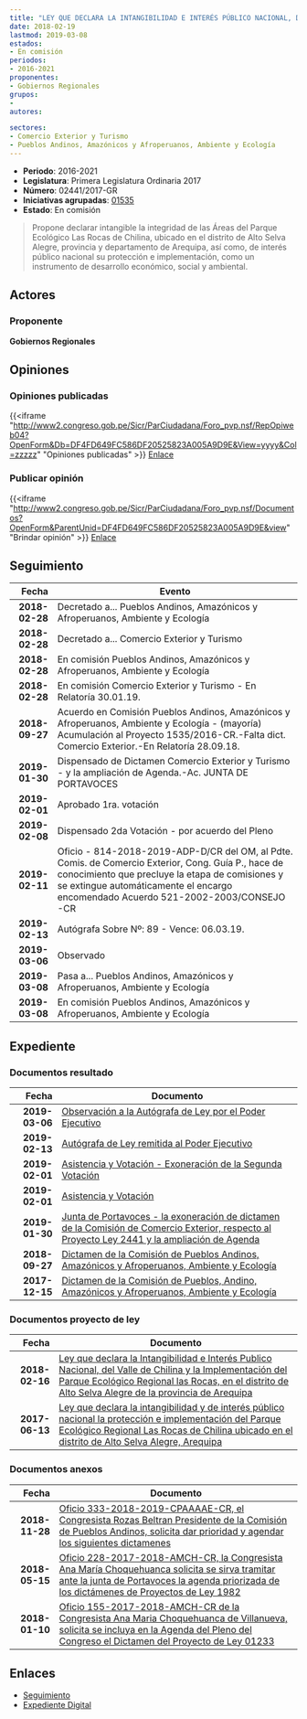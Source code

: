 ```yaml
---
title: "LEY QUE DECLARA LA INTANGIBILIDAD E INTERÉS PÚBLICO NACIONAL, DEL VALLE DE CHILINA Y LA IMPLEMENTACIÓN DEL PARQUE ECOLÓGICO REGIONAL LAS ROCAS, EN EL DISTRITO DE ALTO SELVA ALEGRE DE LA PROVINCIA DE AREQUIPA"
date: 2018-02-19
lastmod: 2019-03-08
estados:
- En comisión
periodos:
- 2016-2021
proponentes:
- Gobiernos Regionales
grupos:
- 
autores:

sectores:
- Comercio Exterior y Turismo
- Pueblos Andinos, Amazónicos y Afroperuanos, Ambiente y Ecología
---
```

- **Periodo**: 2016-2021
- **Legislatura**: Primera Legislatura Ordinaria 2017
- **Número**: 02441/2017-GR
- **Iniciativas agrupadas**: [01535](../../01500/01535)
- **Estado**: En comisión

> Propone declarar intangible la integridad de las Áreas del Parque Ecológico Las Rocas de Chilina, ubicado en el distrito de Alto Selva Alegre, provincia y departamento de Arequipa, así como, de interés público nacional su protección e implementación, como un instrumento de desarrollo económico, social y ambiental.


## Actores

### Proponente

**Gobiernos Regionales**

## Opiniones

### Opiniones publicadas

{{<iframe "http://www2.congreso.gob.pe/Sicr/ParCiudadana/Foro_pvp.nsf/RepOpiweb04?OpenForm&Db=DF4FD649FC586DF20525823A005A9D9E&View=yyyy&Col=zzzzz" "Opiniones publicadas" >}}
[Enlace](http://www2.congreso.gob.pe/Sicr/ParCiudadana/Foro_pvp.nsf/RepOpiweb04?OpenForm&Db=DF4FD649FC586DF20525823A005A9D9E&View=yyyy&Col=zzzzz)

### Publicar opinión

{{<iframe "http://www2.congreso.gob.pe/Sicr/ParCiudadana/Foro_pvp.nsf/Documentos?OpenForm&ParentUnid=DF4FD649FC586DF20525823A005A9D9E&view" "Brindar opinión" >}}
[Enlace](http://www2.congreso.gob.pe/Sicr/ParCiudadana/Foro_pvp.nsf/Documentos?OpenForm&ParentUnid=DF4FD649FC586DF20525823A005A9D9E&view)


## Seguimiento

| Fecha | Evento |
|------:|--------|
| **2018-02-28** | Decretado a... Pueblos Andinos, Amazónicos y Afroperuanos, Ambiente y Ecología |
| **2018-02-28** | Decretado a... Comercio Exterior y Turismo |
| **2018-02-28** | En comisión Pueblos Andinos, Amazónicos y Afroperuanos, Ambiente y Ecología |
| **2018-02-28** | En comisión Comercio Exterior y Turismo - En Relatoría 30.01.19. |
| **2018-09-27** | Acuerdo en Comisión Pueblos Andinos, Amazónicos y Afroperuanos, Ambiente y Ecología - (mayoría) Acumulación al Proyecto 1535/2016-CR.-Falta dict. Comercio Exterior.-En Relatoría 28.09.18. |
| **2019-01-30** | Dispensado de Dictamen Comercio Exterior y Turismo - y la ampliación de Agenda.-Ac. JUNTA DE PORTAVOCES |
| **2019-02-01** | Aprobado 1ra. votación |
| **2019-02-08** | Dispensado 2da Votación - por acuerdo del Pleno |
| **2019-02-11** | Oficio - 814-2018-2019-ADP-D/CR del OM, al Pdte. Comis. de Comercio Exterior, Cong. Guía P., hace de conocimiento que precluye la etapa de comisiones y se extingue automáticamente el encargo encomendado Acuerdo 521-2002-2003/CONSEJO -CR |
| **2019-02-13** | Autógrafa Sobre Nº: 89 - Vence: 06.03.19. |
| **2019-03-06** | Observado |
| **2019-03-08** | Pasa a... Pueblos Andinos, Amazónicos y Afroperuanos, Ambiente y Ecología |
| **2019-03-08** | En comisión Pueblos Andinos, Amazónicos y Afroperuanos, Ambiente y Ecología |

## Expediente

### Documentos resultado

| Fecha | Documento |
|------:|-----------|
| **2019-03-06** | [Observación a la Autógrafa de Ley por el Poder Ejecutivo](http://www.leyes.congreso.gob.pe/Documentos/2016_2021/Observacion_a_la_Autografa/OBAU0153520190306.pdf) |
| **2019-02-13** | [Autógrafa de Ley remitida al Poder Ejecutivo](http://www.leyes.congreso.gob.pe/Documentos/2016_2021/Autografas/Ley_y_de_Resolucion_Legislativa/AU0153520190213.pdf) |
| **2019-02-01** | [Asistencia y Votación - Exoneración de la Segunda Votación](http://www.leyes.congreso.gob.pe/Documentos/2016_2021/Asistencia_y_Votacion/Proyectos_de_Ley/Exoneracion_de_Segunda_Votacion/PL_ESV01535_20190201.pdf) |
| **2019-02-01** | [Asistencia y Votación](http://www.leyes.congreso.gob.pe/Documentos/2016_2021/Asistencia_y_Votacion/Proyectos_de_Ley/PL_AV01535_20190201.pdf) |
| **2019-01-30** | [Junta de Portavoces - la exoneración de dictamen de la Comisión de Comercio Exterior, respecto al Proyecto Ley 2441 y la ampliación de Agenda](http://www.leyes.congreso.gob.pe/Documentos/2016_2021/Acuerdos/Junta_Portavoces/AJP0153520190130..pdf) |
| **2018-09-27** | [Dictamen de la Comisión de Pueblos Andinos, Amazónicos y Afroperuanos, Ambiente y Ecología](http://www.leyes.congreso.gob.pe/Documentos/2016_2021/Dictamenes/Proyectos_de_Ley/02441DC19MAY20180927.pdf) |
| **2017-12-15** | [Dictamen de la Comisión de Pueblos, Andino, Amazónicos y Afroperuanos, Ambiente y Ecología](http://www.leyes.congreso.gob.pe/Documentos/2016_2021/Dictamenes/Proyectos_de_Ley/01535DC19MAY20171215.pdf) |

### Documentos proyecto de ley

| Fecha | Documento |
|------:|-----------|
| **2018-02-16** | [Ley que declara la Intangibilidad e Interés Publico Nacional, del Valle de Chilina y la Implementación del Parque Ecológico Regional las Rocas, en el distrito de Alto Selva Alegre de la provincia de Arequipa](http://www.leyes.congreso.gob.pe/Documentos/2016_2021/Proyectos_de_Ley_y_de_Resoluciones_Legislativas/PL0244120180216.pdf) |
| **2017-06-13** | [Ley que declara la intangibilidad y de interés público nacional la protección e implementación del Parque Ecológico Regional Las Rocas de Chilina ubicado en el distrito de Alto Selva Alegre, Arequipa](http://www.leyes.congreso.gob.pe/Documentos/2016_2021/Proyectos_de_Ley_y_de_Resoluciones_Legislativas/PL0153520170613.pdf) |

### Documentos anexos

| Fecha | Documento |
|------:|-----------|
| **2018-11-28** | [Oficio 333-2018-2019-CPAAAAE-CR, el Congresista Rozas Beltran Presidente de la Comisión de Pueblos Andinos, solicita dar prioridad y agendar los siguientes dictamenes](http://www.leyes.congreso.gob.pe/Documentos/2016_2021/Oficios/Comisiones_Ordinarias/OFICIO-333-2018-2019-CPAAAAE-CR.pdf) |
| **2018-05-15** | [Oficio 228-2017-2018-AMCH-CR, la Congresista Ana María Choquehuanca solicita se sirva tramitar ante la junta de Portavoces la agenda priorizada de los dictámenes de Proyectos de Ley 1982](http://www.leyes.congreso.gob.pe/Documentos/2016_2021/Oficios/Congresistas/OFICIO-228-2017-2018-MCH-CR.pdf) |
| **2018-01-10** | [Oficio 155-2017-2018-AMCH-CR de la Congresista Ana Maria Choquehuanca de Villanueva, solicita se incluya en la Agenda del Pleno del Congreso el Dictamen del Proyecto de Ley 01233](http://www.leyes.congreso.gob.pe/Documentos/2016_2021/Oficios/Congresistas/OFICIO-155-2017-2018-AMCH-CR.pdf) |

## Enlaces

- [Seguimiento](http://www2.congreso.gob.pe/Sicr/TraDocEstProc/CLProLey2016.nsf/f7fff46988ca05b1052578e100829cc7/1a749a6fa767b1a00525823a00572fff?OpenDocument)
- [Expediente Digital](http://www2.congreso.gob.pe/Sicr/TraDocEstProc/Expvirt_2011.nsf/visbusqptramdoc1621/02441?opendocument)

